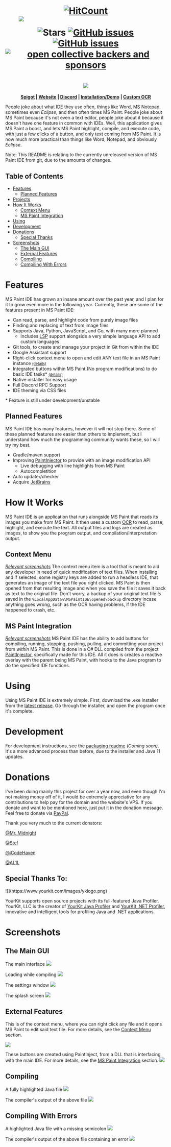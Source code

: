 <h1 align="center">
  <a href="http://hits.dwyl.io/RubbaBoy/MSPaintIDE"><img src="http://hits.dwyl.io/RubbaBoy/MSPaintIDE.svg" alt="HitCount"/></a>
  <a href="https://discord.gg/RXmPkPJ" style="color: transparent">
        <img src="https://img.shields.io/discord/528423806453415972.svg?logo=discord"
            alt="MS Paint IDE's Discord server">
  </a>
  <img src="https://img.shields.io/github/stars/MSPaintIDE/MSPaintIDE.svg?label=Stars&style=flat" alt="Stars"/>
  <a href="https://github.com/RubbaBoy/MSPaintIDE/issues"><img src="https://img.shields.io/github/issues/MSPaintIDE/MSPaintIDE.svg" alt="GitHub issues"/></a>
  <a href="https://github.com/RubbaBoy/MSPaintIDE/blob/master/LICENSE.txt"><img src="https://img.shields.io/github/license/MSPaintIDE/MSPaintIDE.svg" alt="GitHub issues"/></a>
    <a href="https://opencollective.com/MSPaintIDE"><img alt="open collective backers and sponsors" src="https://img.shields.io/opencollective/all/MSPaintIDE.svg"></a>
</h1>
<h1 align="center">
    <img src="https://ms-paint-i.de/images/Logo-Header.png">
</h1>
<p align="center">
  <b>
    <a href="https://www.spigotmc.org/threads/programming-in-ms-paint.289868">Spigot</a> |
    <a href="https://ms-paint-i.de/">Website</a> |
    <a href="https://discord.gg/RXmPkPJ">Discord</a> |
    <a href="https://www.youtube.com/watch?v=eyH4aXlB1Js">Installation/Demo</a> |
    <a href="https://github.com/MSPaintIDE/NewOCR">Custom OCR</a>
  </b>
</p>


People joke about what IDE they use often, things like Word, MS Notepad, sometimes even _Eclipse_, and then often times MS Paint. People joke about MS Paint because it's not even a text editor, people joke about it because it doesn't have one feature in common with IDEs. Well, this application gives MS Paint a boost, and lets MS Paint highlight, compile, and execute code, with just a few clicks of a button, and only text coming from MS Paint. It is now much more practical than things like Word, Notepad, and obviously _Eclipse_.


Note: This README is relating to the currently unreleased version of MS Paint IDE from git, due to the amounts of changes.

## Table of Contents

- [Features](#Features)
  - [Planned Features](#Planned-Features)
- [Projects](#Projects)
- [How It Works](#How-It-Works)
  - [Context Menu](#Context-Menu)
  - [MS Paint Integration](#MS-Paint-Integration)
- [Using](#Using)
- [Development](#Development)
- [Donations](#Donations)
  - [Special Thanks](#special-thanks)
- [Screenshots](#Screenshots)
  - [The Main GUI](#The-Main-GUI)
  - [External Features](#External-Features)
  - [Compiling](#Compiling)
  - [Compiling With Errors](#Compiling-With-Errors)

# Features

MS Paint IDE has grown an insane amount over the past year, and I plan for it to grow even more in the following year. Currently, these are some of the features present in MS Paint IDE:

- Can read, parse, and highlight code from purely image files
- Finding and replacing of text from image files
- Supports Java, Python, JavaScript, and Go, with many more planned
  - Includes [LSP](https://microsoft.github.io/language-server-protocol/) support alongside a very simple language API to add custom languages
- Git tools, to create and manage your project in Git from within the IDE
- Google Assistant support
- Right-click context menu to open and edit ANY text file in an MS Paint instance <small>[(details)](#Context-Menu)</small>
- Integrated buttons within MS Paint (No program modifications) to do basic IDE tasks* <small>[(details)](#MS-Paint-Integration)</small>
- Native installer for easy usage
- Full Discord RPC Support
- IDE theming via CSS files

\* Feature is still under development/unstable

## Planned Features

MS Paint IDE has many features, however it will not stop there. Some of these planned features are easier than others to implement, but I understand how much the programming community wants these, so I will try my best.

- Gradle/maven support
- Improving [PaintInjector](https://github.com/RubbaBoy/PaintInjector) to provide with an image modification API
  - Live debugging with line highlights from MS Paint
  - Autocompletition
- Auto updater/checker
- Acquire [JetBrains](https://www.jetbrains.com/)

# How It Works

MS Paint IDE is an application that runs alongside MS Paint that reads its images you make from MS Paint. It then uses a custom [OCR](https://github.com/RubbaBoy/NewOCR/) to read, parse, highlight, and execute the text. All output files and logs are created as images, to show you the program output, and compilation/interpretation output.

## Context Menu
_[Relevant screenshots](#External-Features)_
The context menu item is a tool that is meant to aid any developer in need of quick modification of text files. When installing and if selected, some registry keys are added to run a headless IDE, that generates an image of the text file you right clicked. MS Paint is then opened from that resulting image and when you save the file it saves it back as text to the original file. Don't worry, a backup of your original text file _is_ saved in the `%LocalAppData%\MSPaintIDE\opened\backup` directory incase anything goes wrong, such as the OCR having problems, if the IDE happened to crash, etc.

## MS Paint Integration
_[Relevant screenshots](#External-Features)_
MS Paint IDE has the ability to add buttons for compiling, running, stopping, pushing, pulling, and committing your project from _within_ MS Paint. This is done in a C# DLL compiled from the project [PaintInjector](https://github.com/RubbaBoy/PaintInjector), specifically made for this IDE. All it does is creates a reactive overlay with the parent being MS Paint, with hooks to the Java program to do the specified IDE functions.

# Using

Using MS Paint IDE is extremely simple. First, download the .exe installer from the [latest release](https://github.com/RubbaBoy/MSPaintIDE/releases/latest). Go through the installer, and open the program once it's complete.

# Development

For development instructions, see the [packaging readme](https://github.com/RubbaBoy/MSPaintIDE/tree/master/package) _(Coming soon)_. It's a more advanced process than before, due to the installer and Java 11 updates.

# Donations

I've been doing mainly this project for over a year now, and even though I'm not making money off of it, I would be extremely appreciative for any contributions to help pay for the domain and the website's VPS. If you donate and want to be mentioned here, just put it in the donation message. Feel free to donate via  [PayPal](https://paypal.me/RubbaBoy).

Thank you very much to the current donators:

[@Mr. Midnight](https://www.spigotmc.org/members/11614/)

[@Stef](https://www.spigotmc.org/members/18736/)

[@iCodeHaven](https://www.spigotmc.org/members/482937/)

[@AL1L](https://al1l.com/)

<h2 name="special-thanks">Special Thanks To:</h2>
![](https://www.yourkit.com/images/yklogo.png)



YourKit supports open source projects with its full-featured Java Profiler.
YourKit, LLC is the creator of <a href="https://www.yourkit.com/java/profiler/">YourKit Java Profiler</a>
and <a href="https://www.yourkit.com/.net/profiler/">YourKit .NET Profiler</a>,
innovative and intelligent tools for profiling Java and .NET applications.


# Screenshots

## The Main GUI
The main interface
![](images/main_gui.png)

Loading while compiling
![](images/compile_load.png)

The settings window
![](images/settings_window.png)

The splash screen
![](images/splashscreen.png)

## External Features
This is of the context menu, where you can right click any file and it opens MS Paint to edit said text file. For more details, see the [Context Menu](#Context-Menu) section.

![](images/context_menu.png)

These buttons are created using PaintInject, from a DLL that is interfacing with the main IDE. For more details, see the [MS Paint Integration](#MS-Paint-Integration) section.
![](images/injection_buttons.png)

## Compiling
A fully highlighted Java file
![](images/highlighted.png)

The compiler's output of the above file 
![](images/compile_results.png)

## Compiling With Errors
A highlighted Java file with a missing semicolon
![](images/highlighted_error.png)

The compiler's output of the above file containing an error
![](images/compile_results_error.png)
